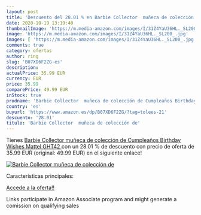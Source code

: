 ```yaml
---
layout: post
title: 'Descuento del 28.01 % en Barbie Collector  muñeca de colección de'
date: 2020-10-19 13:19:40
thumbnailImage: 'https://m.media-amazon.com/images/I/31Z4YaU36HL._SL200_.jpg'
image: 'https://m.media-amazon.com/images/I/31Z4YaU36HL._SL200_.jpg'
images: [ 'https://m.media-amazon.com/images/I/31Z4YaU36HL._SL200_.jpg' ]
comments: true
category: ofertas
author: ring
slug: 'B07XD6F2ZG-es'
description:
actualPrice: 35.99 EUR
currency: EUR
price: 35.99
comparePrice: 49.99 EUR
inStock: true
prodname: 'Barbie Collector  muñeca de colección de Cumpleaños Birthday Wishes  Mattel  GHT42 '
country: 'es'
buyurl: 'https://www.amazon.es/dp/B07XD6F2ZG/?tag=tolees-21'
descuento: '28.01'
titulo: 'Barbie Collector  muñeca de colección de'
---
```


Tienes [Barbie Collector  muñeca de colección de Cumpleaños Birthday Wishes  Mattel  GHT42 ](https://www.amazon.es/dp/B07XD6F2ZG/?tag=tolees-21) con un 28.01 % de descuento con precio de oferta de 35.99 EUR (original: 49.99 EUR) en el siguiente enlace!

[![Barbie Collector  muñeca de colección de](https://m.media-amazon.com/images/I/31Z4YaU36HL._SL200_.jpg)](https://www.amazon.es/dp/B07XD6F2ZG/?tag=tolees-21)

Características principales:


[Accede a la oferta!!](https://www.amazon.es/dp/B07XD6F2ZG/?tag=tolees-21)

Links participate in Amazon Associate program and might generate a comission on qualifying sales


